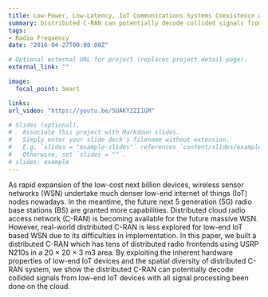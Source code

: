 ```yaml
---
title: Low-Power, Low-Latency, IoT Communications Systems Coexistence with C-RAN 
summary: Distributed C-RAN can potentially decode collided signals from low-end IoT devices with all signal processing been done on the cloud.
tags:
- Radio Frequency
date: "2016-04-27T00:00:00Z"

# Optional external URL for project (replaces project detail page).
external_link: ""

image:
  focal_point: Smart

links:
url_video: "https://youtu.be/5UAKY2ZI1GM"

# Slides (optional).
#   Associate this project with Markdown slides.
#   Simply enter your slide deck's filename without extension.
#   E.g. `slides = "example-slides"` references `content/slides/example-slides.md`.
#   Otherwise, set `slides = ""`.
# slides: example
---
```


As rapid expansion of the low-cost next billion devices, wireless sensor networks (WSN) undertake much denser low-end internet of things (IoT) nodes nowadays. In the meantime, the future next 5 generation (5G) radio base stations (BS) are granted more capabilities. Distributed cloud radio access network (C-RAN) is becoming available for the future massive WSN. However, real-world distributed C-RAN is less explored for low-end IoT based WSN due to its difficulties in implementation. In this paper, we built a distributed C-RAN which has tens of distributed radio frontends using USRP N210s in a 20 × 20 × 3 m3 area. By exploiting the inherent hardware properties of low-end IoT devices and the spatial diversity of distributed C-RAN system, we show the distributed C-RAN can potentially decode collided signals from low-end IoT devices with all signal processing been done on the cloud.

